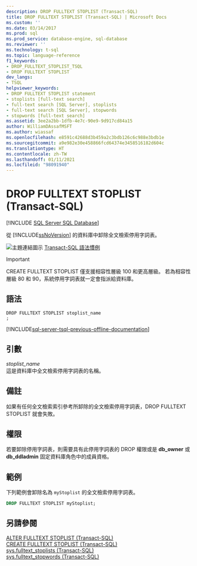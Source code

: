 ```yaml
---
description: DROP FULLTEXT STOPLIST (Transact-SQL)
title: DROP FULLTEXT STOPLIST (Transact-SQL) | Microsoft Docs
ms.custom: ''
ms.date: 03/14/2017
ms.prod: sql
ms.prod_service: database-engine, sql-database
ms.reviewer: ''
ms.technology: t-sql
ms.topic: language-reference
f1_keywords:
- DROP_FULLTEXT_STOPLIST_TSQL
- DROP FULLTEXT STOPLIST
dev_langs:
- TSQL
helpviewer_keywords:
- DROP FULLTEXT STOPLIST statement
- stoplists [full-text search]
- full-text search [SQL Server], stoplists
- full-text search [SQL Server], stopwords
- stopwords [full-text search]
ms.assetid: 3ee2a2bb-1dfb-4e7c-90e9-9d917cd84a15
author: WilliamDAssafMSFT
ms.author: wiassaf
ms.openlocfilehash: e8591c42688d3b459a2c3bdb126c6c988e3bdb1e
ms.sourcegitcommit: a9e982e30e458866fcd64374e3458516182d604c
ms.translationtype: HT
ms.contentlocale: zh-TW
ms.lasthandoff: 01/11/2021
ms.locfileid: "98091940"
---
```

# <a name="drop-fulltext-stoplist-transact-sql"></a>DROP FULLTEXT STOPLIST (Transact-SQL)
[!INCLUDE [SQL Server SQL Database](../../includes/applies-to-version/sql-asdb.md)]

  從 [!INCLUDE[ssNoVersion](../../includes/ssnoversion-md.md)] 的資料庫中卸除全文檢索停用字詞表。  
  
 ![主題連結圖示](../../database-engine/configure-windows/media/topic-link.gif "主題連結圖示") [Transact-SQL 語法慣例](../../t-sql/language-elements/transact-sql-syntax-conventions-transact-sql.md)  
  
> [!IMPORTANT]  
>  CREATE FULLTEXT STOPLIST 僅支援相容性層級 100 和更高層級。 若為相容性層級 80 和 90，系統停用字詞表就一定會指派給資料庫。  
  
## <a name="syntax"></a>語法  
  
```syntaxsql
DROP FULLTEXT STOPLIST stoplist_name  
;  
```  
  
[!INCLUDE[sql-server-tsql-previous-offline-documentation](../../includes/sql-server-tsql-previous-offline-documentation.md)]

## <a name="arguments"></a>引數
 *stoplist_name*  
 這是資料庫中全文檢索停用字詞表的名稱。  
  
## <a name="remarks"></a>備註  
 如果有任何全文檢索索引參考所卸除的全文檢索停用字詞表，DROP FULLTEXT STOPLIST 就會失敗。  
  
## <a name="permissions"></a>權限  
 若要卸除停用字詞表，則需要具有此停用字詞表的 DROP 權限或是 **db_owner** 或 **db_ddladmin** 固定資料庫角色中的成員資格。  
  
## <a name="examples"></a>範例  
 下列範例會卸除名為 `myStoplist` 的全文檢索停用字詞表。  
  
```sql 
DROP FULLTEXT STOPLIST myStoplist;  
```  
  
## <a name="see-also"></a>另請參閱  
 [ALTER FULLTEXT STOPLIST &#40;Transact-SQL&#41;](../../t-sql/statements/alter-fulltext-stoplist-transact-sql.md)   
 [CREATE FULLTEXT STOPLIST &#40;Transact-SQL&#41;](../../t-sql/statements/create-fulltext-stoplist-transact-sql.md)   
 [sys.fulltext_stoplists &#40;Transact-SQL&#41;](../../relational-databases/system-catalog-views/sys-fulltext-stoplists-transact-sql.md)   
 [sys.fulltext_stopwords &#40;Transact-SQL&#41;](../../relational-databases/system-catalog-views/sys-fulltext-stopwords-transact-sql.md)  
  
  
